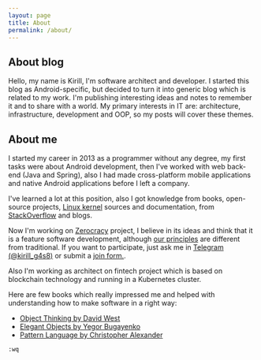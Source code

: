 ```yaml
---
layout: page
title: About
permalink: /about/
---
```


## About blog
Hello, my name is Kirill, I'm software architect and developer.
I started this blog as Android-specific, but decided to turn it
into generic blog which is related to my work. I'm publishing interesting
ideas and notes to remember it and to share with a world. My primary
interests in IT are: architecture, infrastructure,
development and OOP, so my posts will cover these themes.

## About me
I started my career in 2013 as a programmer without any degree,
my first tasks were about Android development,
then I've worked with web back-end (Java and Spring),
also I had made cross-platform mobile applications and
native Android applications before I left a company.

I've learned a lot at this position, also I got knowledge
from books, open-source projects,
[Linux kernel](https://github.com/torvalds/linux) sources and documentation, 
from [StackOverflow](https://stackoverflow.com)
and blogs.

Now I'm working on [Zerocracy](https://www.zerocracy.com) project,
I believe in its ideas and think that it is a feature software development, although
[our principles](https://www.zerocracy.com/toc.html) are different from traditional.
If you want to participate, just ask me in [Telegram (@kirill_g4s8)](https://t.me/kirill_g4s8)
or submit a [join form.](https://www.0crat.com/join).

Also I'm working as architect on fintech project which is based on blockchain
technology and running in a Kubernetes cluster.

Here are few books which really impressed me and helped with understanding
how to make software in a right way:
 - [Object Thinking by David West](https://www.amazon.com/Object-Thinking-Developer-Reference-David/dp/0735619654)
 - [Elegant Objects by Yegor Bugayenko](https://www.amazon.com/Elegant-Objects-1-Yegor-Bugayenko/dp/1519166915)
 - [Pattern Language by Christopher Alexander](https://www.amazon.com/Pattern-Language-Buildings-Construction-Environmental/dp/0195019199)

`:wq`
